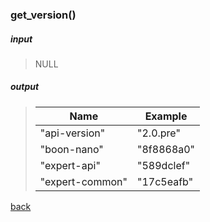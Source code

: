 ### get_version()
##### input
>NULL
##### output
>| **Name** | **Example** |
>| -- | -----|
>| "api-version" | "2.0.pre" |
>| "boon-nano" | "8f8868a0" |
>| "expert-api" | "589dclef" |
>| "expert-common" | "17c5eafb" |

[back](../Index.md)
